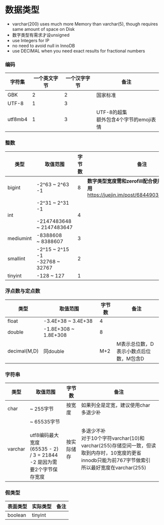 # 数据类型

- varchar(200) uses much more Memory than varchar(5), though requires same amount of space on Disk
- 数字类型有需求才设unsigned
- use Integers for IP
- no need to avoid null in InnoDB
- use DECIMAL when you need exact results for fractional numbers


### 编码
| 字符集 | 一个英文字节 | 一个汉字字节 | 备注 |
| --- | --- | --- | --- |
| GBK | 2 | 2 | 国家标准 |
| UTF-8 | 1 | 3 |  |
| utf8mb4 | 1 | 3 | UTF-8的超集<br />额外包含4个字节的emoji表情 |

### 整数
| 类型 | 取值范围 | 字节数 | 备注 |
| --- | --- | --- | --- |
| bigint | -2^63 ~ 2^63 -1 | 8 | **数字类型宽度需和zerofill配合使用，否则毫无作用**<br> https://juejin.im/post/6844903621289574414|
| int | -2^31 ~ 2^31 -1<br /><br />-2147483648 ~ 2147483647 | 4 |  |
| mediumint | -8388608 ~ 8388607 | 3 |  |
| smallint | -2^15 ~ 2^15 -1<br />-32768 ~ 32767 | 2 |  |
| tinyint | -128 ~ 127 | 1 |  |


### 浮点数与定点数

| 类型 | 取值范围 | 字节数 | 备注 |
| --- | --- | --- | --- |
| float | -3.4E+38 ~ 3.4E+38 | 4 |  |
| double | -1.8E+308 ~ 1.8E+308 | 8 |  |
| decimal(M,D) | 同double | M+2 | M表示总位数，D表示小数点后位数，M包含D |


### 字符串
| 类型 | 取值范围 | 字节数 | 备注 |
| --- | --- | --- | --- |
| char | ~ 255字节 | 按宽度 | 如果列全是定宽，建议使用char <br>多退少补 |
| varchar | ~ 65535字节<br /><br />utf8编码最大宽度<br />(65535 - 2) / 3 = 21844<br />-2 是因为需要2个字节保存宽度 | 按实际储存 | 多退少不补<br> 对于10个字符varchar(10)和varchar(255)存储空间一致，但读取到内存时，10宽度的更省 <br>innodb只能为前767字节做索引<br />所以最好宽度在varchar(255) |

### 假类型
| 表面类型 | 实际类型 | 备注 |
| --- | --- | --- |
| boolean | tinyint |  |



